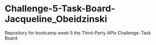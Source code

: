 # Challenge-5-Task-Board-Jacqueline_Obeidzinski
Repository for bootcamp week 5 the Third-Party APIs Challenge: Task Board.
